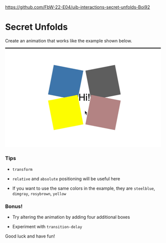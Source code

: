 https://github.com/FbW-22-E04/uib-interactions-secret-unfolds-Boi92
# Secret Unfolds

Create an animation that works like the example shown below.

![secret](secret-unfolds.gif)

### Tips

- `transform`

- `relative` and `absolute` positioning will be useful here

- If you want to use the same colors in the example, they are `steelblue`, `dimgray`, `rosybrown`, `yellow`

### Bonus!

- Try altering the animation by adding four additional boxes

- Experiment with `transition-delay`

Good luck and have fun!
